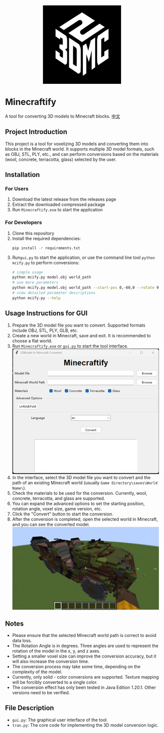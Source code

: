 <p align="center">
  <img width="256" height="256" src="image/logo_white.png">
</p>

# Minecraftify
A tool for converting 3D models to Minecraft blocks. [中文](README_zh.md)


## Project Introduction
This project is a tool for voxelizing 3D models and converting them into blocks in the Minecraft world. It supports multiple 3D model formats, such as OBJ, STL, PLY, etc., and can perform conversions based on the materials (wool, concrete, terracotta, glass) selected by the user.

## Installation
### For Users
1. Download the latest release from the releases page
2. Extract the downloaded compressed package
3. Run `Minecraftify.exe` to start the application

### For Developers
1. Clone this repository
2. Install the required dependencies:
   ```bash
   pip install -r requirements.txt
   ```
3. Run`gui.py` to start the application, or use the command line tool `python mcify.py` to perform conversions:
   ```bash
   # simple usage
   python mcify.py model.obj world_path
   # use more parameters
   python mcify.py model.obj world_path --start-pos 0,-60,0 --rotate 90,0,0 --pitch 0.5 --version 1.20.1 --no-wool --no-glass
   # view detailed parameter descriptions
   python mcify.py --help 
   ```

## Usage Instructions for GUI
1. Prepare the 3D model file you want to convert. Supported formats include OBJ, STL, PLY, GLB, etc.
2. Create a new world in Minecraft, save and exit. It is recommended to choose a flat world.
3. Run `Minecraftify.exe` or `gui.py` to start the tool interface.
![GUI](image/GUI_en.png)
4. In the interface, select the 3D model file you want to convert and the path of an existing Minecraft world (usually `Game Directory\saves\World Name\`).
5. Check the materials to be used for the conversion. Currently, wool, concrete, terracotta, and glass are supported.
6. You can expand the advanced options to set the starting position, rotation angle, voxel size, game version, etc.
7. Click the "Convert" button to start the conversion.
8. After the conversion is completed, open the selected world in Minecraft, and you can see the converted model.
![Minecraft](image/MC.png)

## Notes
- Please ensure that the selected Minecraft world path is correct to avoid data loss.
- The Rotation Angle is in degrees. Three angles are used to represent the rotation of the model in the x, y, and z axes.
- Setting a smaller voxel size can improve the conversion accuracy, but it will also increase the conversion time.
- The conversion process may take some time, depending on the complexity of the model.
- Currently, only solid - color conversions are supported. Texture mapping will be forcibly converted to a single color.
- The conversion effect has only been tested in Java Edition 1.20.1. Other versions need to be verified.

## File Description
- `gui.py`: The graphical user interface of the tool.
- `tran.py`: The core code for implementing the 3D model conversion logic.
